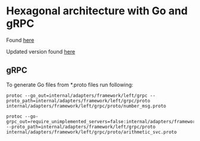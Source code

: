 # Hexagonal architecture with Go and gRPC

Found [here](https://t.co/QaN1cAzDmu?amp=1)

Updated version found [here](https://www.youtube.com/watch?v=C-GBzD5Qk2A)


## gRPC

To generate Go files from *.proto files run following:

```
protoc --go_out=internal/adapters/framework/left/grpc --proto_path=internal/adapters/framework/left/grpc/proto internal/adapters/framework/left/grpc/proto/number_msg.proto
```

```
protoc --go-grpc_out=require_unimplemented_servers=false:internal/adapters/framework/left/grpc --proto_path=internal/adapters/framework/left/grpc/proto internal/adapters/framework/left/grpc/proto/arithmetic_svc.proto
```
